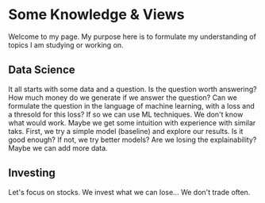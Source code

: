 # Some Knowledge & Views

Welcome to my page. My purpose here is to formulate my understanding of topics I am studying or working on.

## Data Science

It all starts with some data and a question. Is the question worth answering? How much money do we generate if we answer the question? Can we formulate the question in the language of machine learning, with a loss and a thresold for this loss? If so we can use ML techniques. We don't know what would work. Maybe we get some intuition with experience with similar taks. First, we try a simple model (baseline) and explore our results. Is it good enough? If not, we try better models? Are we losing the explainability? Maybe we can add more data. 

## Investing

Let's focus on stocks. We invest what we can lose... We don't trade often. 



